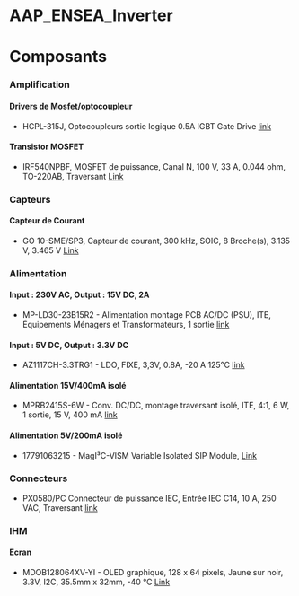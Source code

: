 # AAP_ENSEA_Inverter

# Composants

### Amplification
#### Drivers de Mosfet/optocoupleur
* HCPL-315J, Optocoupleurs sortie logique 0.5A IGBT Gate Drive 
[link](https://www.mouser.fr/ProductDetail/Broadcom-Avago/HCPL-315J?qs=s%252BgfxR24RQ4lntGToXJAvA%3D%3D)


#### Transistor MOSFET
* IRF540NPBF, MOSFET de puissance, Canal N, 100 V, 33 A, 0.044 ohm, TO-220AB, Traversant [Link](https://fr.farnell.com/infineon/irf540npbf/transistor-mosfet-canal-n-to220/dp/8648298?st=irf540n)

### Capteurs
#### Capteur de Courant
* GO 10-SME/SP3, Capteur de courant, 300 kHz, SOIC, 8 Broche(s), 3.135 V, 3.465 V [Link](https://fr.farnell.com/lem/go-10-sme-sp3/capteur-courant-300khz-soic-8/dp/3796461?st=GO%2010-SME/SP3)


### Alimentation
#### Input : 230V AC, Output : 15V DC, 2A
* MP-LD30-23B15R2 - Alimentation montage PCB AC/DC (PSU), ITE, Équipements Ménagers et Transformateurs, 1 sortie [link](https://fr.farnell.com/multicomp-pro/mp-ld30-23b15r2/power-supply-ac-dc-15v-2a/dp/3780527)
	

#### Input : 5V DC, Output : 3.3V DC
* AZ1117CH-3.3TRG1 - LDO, FIXE, 3,3V, 0.8A, -20 A 125°C [link](https://fr.farnell.com/diodes-inc/az1117ch-3-3trg1/ldo-fixe-3-3v-0-8a-20-a-125-c/dp/3483073RL)

#### Alimentation 15V/400mA isolé
* MPRB2415S-6W - Conv. DC/DC, montage traversant isolé, ITE, 4:1, 6 W, 1 sortie, 15 V, 400 mA [link](https://fr.farnell.com/multicomp-pro/mprb2415s-6w/convertisseur-dc-dc-15v-0-4a/dp/3652723)

#### Alimentation 5V/200mA isolé
* 17791063215 - MagI³C-VISM Variable Isolated SIP Module, [Link](https://www.we-online.com/components/products/datasheet/17791063215.pdf)


### Connecteurs
* PX0580/PC Connecteur de puissance IEC, Entrée IEC C14, 10 A, 250 VAC, Traversant [link](https://fr.farnell.com/bulgin/px0580-pc/embase-iec-c14-carte-proto-10a/dp/313853)


### IHM
#### Ecran
* MDOB128064XV-YI - OLED graphique, 128 x 64 pixels, Jaune sur noir, 3.3V, I2C, 35.5mm x 32mm, -40 °C [Link](https://fr.farnell.com/midas/mdob128064xv-yi/afficheur-oled-cob-128-x-64-pix/dp/3407293)